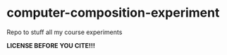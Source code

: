 # computer-composition-experiment

Repo to stuff all my course experiments  

**LICENSE BEFORE YOU CITE!!!**  
